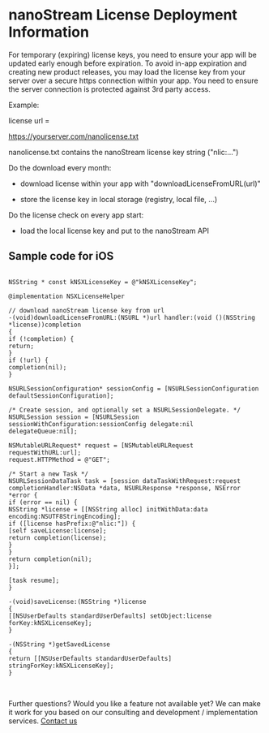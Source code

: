 # nanoStream License Deployment Information

For temporary (expiring) license keys, you need to ensure your app will be updated early enough before expiration.
To avoid in-app expiration and creating new product releases, you may load the license key from your server over a secure https connection within your app.
You need to ensure the server connection is protected against 3rd party access.

Example:

license url = 

https://yourserver.com/nanolicense.txt

nanolicense.txt contains the nanoStream license key string ("nlic:...")

Do the download every month:

- download license within your app with "downloadLicenseFromURL(url)"

- store the license key in local storage (registry, local file, ...)

Do the license check on every app start:

- load the local license key and put to the nanoStream API


## Sample code for iOS

```objc

NSString * const kNSXLicenseKey = @"kNSXLicenseKey";

@implementation NSXLicenseHelper

// download nanoStream license key from url
-(void)downloadLicenseFromURL:(NSURL *)url handler:(void ()(NSString *license))completion
{
if (!completion) {
return;
}
if (!url) {
completion(nil);
}

NSURLSessionConfiguration* sessionConfig = [NSURLSessionConfiguration defaultSessionConfiguration];

/* Create session, and optionally set a NSURLSessionDelegate. */
NSURLSession session = [NSURLSession sessionWithConfiguration:sessionConfig delegate:nil delegateQueue:nil];

NSMutableURLRequest* request = [NSMutableURLRequest requestWithURL:url];
request.HTTPMethod = @"GET";

/* Start a new Task */
NSURLSessionDataTask task = [session dataTaskWithRequest:request completionHandler:NSData *data, NSURLResponse *response, NSError *error {
if (error == nil) {
NSString *license = [[NSString alloc] initWithData:data encoding:NSUTF8StringEncoding];
if ([license hasPrefix:@"nlic:"]) {
[self saveLicense:license];
return completion(license);
}
}
return completion(nil);
}];

[task resume];
}

-(void)saveLicense:(NSString *)license
{
[[NSUserDefaults standardUserDefaults] setObject:license forKey:kNSXLicenseKey];
}

-(NSString *)getSavedLicense
{
return [[NSUserDefaults standardUserDefaults] stringForKey:kNSXLicenseKey];
}
```
&nbsp;

Further questions? Would you like a feature not available yet?
We can make it work for you based on our consulting and development / implementation services. [Contact us](http://www.nanocosmos.de/v4/en/contact-form.html)
